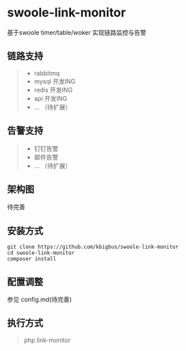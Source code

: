 # swoole-link-monitor

基于swoole timer/table/woker 实现链路监控与告警

## 链路支持

> * rabbitmq
> * mysql  开发ING
> * redis  开发ING
> * api    开发ING
> * ... （待扩展）

## 告警支持

> * 钉钉告警
> * 邮件告警
> * ...  （待扩展）

## 架构图

待完善

## 安装方式
```
git clone https://github.com/kbigbus/swoole-link-monitor
cd swoole-link-monitor
composer install
```

## 配置调整

参见 config.md(待完善)

## 执行方式

> php link-monitor